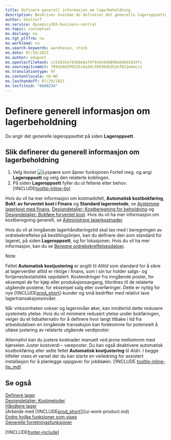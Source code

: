 ```yaml
---
title: Definere generell informasjon om lagerbeholdning
description: Beskriver hvordan du definerer det generelle lageroppsettet slik at du kan styre lageret og varene.
author: bholtorf
ms.service: dynamics365-business-central
ms.topic: conceptual
ms.devlang: na
ms.tgt_pltfrm: na
ms.workload: na
ms.search.keywords: warehouse, stock
ms.date: 07/28/2021
ms.author: edupont
ms.openlocfilehash: cc52935e743b0e8af4f934c040898e64665843fc
ms.sourcegitcommit: 769d20d299155cba30c35636d02b2ef021e4ecc1
ms.translationtype: HT
ms.contentlocale: nb-NO
ms.lasthandoff: 07/29/2021
ms.locfileid: "6688254"
---
```

# <a name="set-up-general-inventory-information"></a>Definere generell informasjon om lagerbeholdning

Du angir det generelle lageroppsettet på siden **Lageroppsett**.

## <a name="to-set-up-general-inventory-information"></a>Slik definerer du generell informasjon om lagerbeholdning

1. Velg ikonet ![Lyspære som åpner funksjonen Fortell meg.](media/ui-search/search_small.png "Fortell hva du vil gjøre") og angi **Lageroppsett** og velg den relaterte koblingen.
2. På siden **Lageroppsett** fyller du ut feltene etter behov. [!INCLUDE[tooltip-inline-tip](includes/tooltip-inline-tip_md.md)]

Hvis du vil ha mer informasjon om kostnadsfelt, **Automatisk kostbokføring**, **Bokf. av forventet kost i Finans** og **Standard lagermetode**, se [Avstemme lagerkost med finans](finance-how-to-post-inventory-costs-to-the-general-ledger.md), [Designdetaljer: Kostberegning for beholdning](design-details-inventory-costing.md) og [Designdetaljer: Bokføre forventet kost](design-details-expected-cost-posting.md). Hvis du vil ha mer informasjon om kostberegning generelt, se [Administrere lagerkostnader](finance-manage-inventory-costs.md).  

Hvis du vil at inngående lagerhåndteringstid skal tas med i beregningen av ordrebekreftelse på bestillingslinjen, kan du definere den som standard for lageret, på siden **Lageroppsett**, og for lokasjonen. Hvis du vil ha mer informasjon, kan du se [Beregne ordrebekreftelsesdatoer](sales-how-to-calculate-order-promising-dates.md).  

> [!NOTE]
> Feltet **Automatisk kostjustering** er angitt til *Alltid* som standard for å sikre at lagerverdier alltid er riktige i finans, som i sin tur holder salgs- og fortjenestestatistikk oppdatert. Kostendringer fra inngående poster, for eksempel de for kjøp eller produksjonsavgang, tilordnes til de relaterte utgående postene, for eksempel salg eller overføringer. Dette er nyttig for nye [!INCLUDE[prod_short](includes/prod_short.md)]-kunder og små bedrifter med relativt lave lagertransaksjonsnivåer.
>
> Når virksomheten vokser og lagernivåer øker, kan imidlertid dette redusere systemets ytelse. Hvis du vil minimere redusert ytelse under bokføringen, velger du et tidsalternativ for å definere hvor langt tilbake i tid fra arbeidsdatoen en inngående transaksjon kan forekomme for potensielt å utløse justering av relaterte utgående verdiposter.
>
> Alternativt kan du justere kostnader manuelt ved jevne mellomrom med kjørselen Juster kostverdi – vareposter. Du kan også deaktivere automatisk kostbokføring eller sette feltet **Automatisk kostjustering** til *Aldri*. I begge tilfeller vises et varsel der du kan starte en veiledning for assistert installasjon for å planlegge oppgaver for jobbkøen. [!INCLUDE [tooltip-inline-tip_md](includes/tooltip-inline-tip_md.md)]

## <a name="see-also"></a>Se også

[Definere lager](inventory-setup-inventory.md)  
[Designdetaljer: Kostmetoder](design-details-costing-methods.md)  
[Håndtere lager](inventory-manage-inventory.md)  
[Arbeide med [!INCLUDE[prod_short](includes/prod_short.md)]](ui-work-product.md)  
[Endre hvilke funksjoner som vises](ui-experiences.md)  
[Generelle forretningsfunksjoner](ui-across-business-areas.md)  


[!INCLUDE[footer-include](includes/footer-banner.md)]